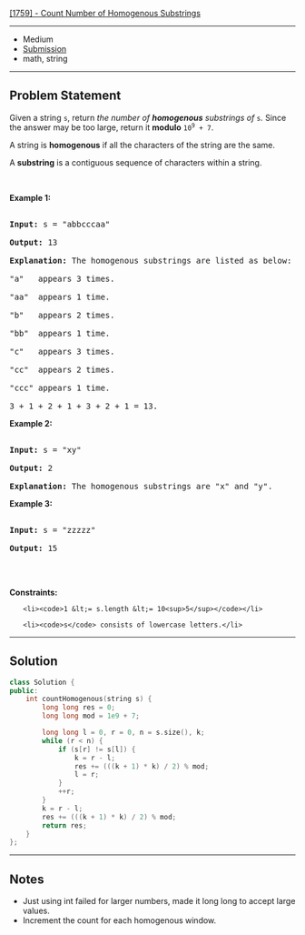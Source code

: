 [[1759] - Count Number of Homogenous Substrings](https://leetcode.com/problems/count-number-of-homogenous-substrings)

---

- Medium
- [Submission](https://leetcode.com/problems/count-number-of-homogenous-substrings/submissions/1044527695/)
- math, string

---

## Problem Statement

<p>Given a string <code>s</code>, return <em>the number of <strong>homogenous</strong> substrings of </em><code>s</code><em>.</em> Since the answer may be too large, return it <strong>modulo</strong> <code>10<sup>9</sup> + 7</code>.</p>



<p>A string is <strong>homogenous</strong> if all the characters of the string are the same.</p>



<p>A <strong>substring</strong> is a contiguous sequence of characters within a string.</p>



<p>&nbsp;</p>

<p><strong class="example">Example 1:</strong></p>



<pre>

<strong>Input:</strong> s = &quot;abbcccaa&quot;

<strong>Output:</strong> 13

<strong>Explanation:</strong> The homogenous substrings are listed as below:

&quot;a&quot;   appears 3 times.

&quot;aa&quot;  appears 1 time.

&quot;b&quot;   appears 2 times.

&quot;bb&quot;  appears 1 time.

&quot;c&quot;   appears 3 times.

&quot;cc&quot;  appears 2 times.

&quot;ccc&quot; appears 1 time.

3 + 1 + 2 + 1 + 3 + 2 + 1 = 13.</pre>



<p><strong class="example">Example 2:</strong></p>



<pre>

<strong>Input:</strong> s = &quot;xy&quot;

<strong>Output:</strong> 2

<strong>Explanation:</strong> The homogenous substrings are &quot;x&quot; and &quot;y&quot;.</pre>



<p><strong class="example">Example 3:</strong></p>



<pre>

<strong>Input:</strong> s = &quot;zzzzz&quot;

<strong>Output:</strong> 15

</pre>



<p>&nbsp;</p>

<p><strong>Constraints:</strong></p>



<ul>

	<li><code>1 &lt;= s.length &lt;= 10<sup>5</sup></code></li>

	<li><code>s</code> consists of lowercase letters.</li>

</ul>

---

## Solution

```cpp
class Solution {
public:
    int countHomogenous(string s) {
        long long res = 0;
        long long mod = 1e9 + 7;

        long long l = 0, r = 0, n = s.size(), k;
        while (r < n) {
            if (s[r] != s[l]) {
                k = r - l;
                res += (((k + 1) * k) / 2) % mod;
                l = r;
            }
            ++r;
        }
        k = r - l;
        res += (((k + 1) * k) / 2) % mod;
        return res;
    }
};
```

---

## Notes

- Just using int failed for larger numbers, made it long long to accept large values.
- Increment the count for each homogenous window.

